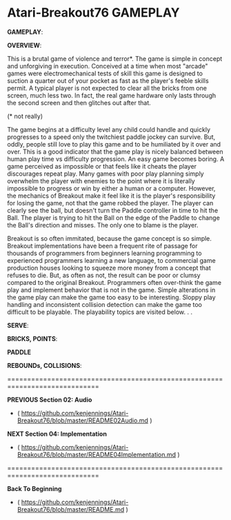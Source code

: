 # Atari-Breakout76 GAMEPLAY

**GAMEPLAY**:

**OVERVIEW**:

This is a brutal game of violence and terror*.  The game is simple in concept and unforgiving in execution.  Conceived at a time when most "arcade" games were electromechanical tests of skill this game is designed to suction a quarter out of your pocket as fast as the player's feeble skills permit.  A typical player is not expected to clear all the bricks from one screen, much less two. In fact, the real game hardware only lasts through the second screen and then glitches out after that.

(* not really)

The game begins at a difficulty level any child could handle and quickly progresses to a speed only the twitchiest paddle jockey can survive.  But, oddly, people still love to play this game and to be humiliated by it over and over.  This is a good indicator that the game play is nicely balanced between human play time vs difficulty progression.  An easy game becomes boring.  A game perceived as impossible or that feels like it cheats the player discourages repeat play.  Many games with poor play planning simply overwhelm the player with enemies to the point where it is literally impossible to progress or win by either a human or a computer.  However, the mechanics of Breakout make it feel like it is the player's responsibility for losing the game, not that the game robbed the player.  The player can clearly see the ball, but doesn't turn the Paddle controller in time to hit the Ball.  The player is trying to hit the Ball on the edge of the Paddle to change the Ball's direction and misses.  The only one to blame is the player.

Breakout is so often immitated, because the game concept is so simple.  Breakout implementations have been a frequent rite of passage for thousands of programmers from beginners learning programming to experienced programmers learning a new language, to commercial game production houses looking to squeeze more money from a concept that refuses to die.  But, as often as not, the result can be poor or clumsy compared to the original Breakout.  Programmers often over-think the game play and implement behavior that is not in the game.  Simple alterations in the game play can make the game too easy to be interesting.  Sloppy play handling and inconsistent collision detection can make the game too difficult to be playable.  The playability topics are visited below. . .  




**SERVE**:


**BRICKS, POINTS**:


**PADDLE**


**REBOUNDs, COLLISIONS**:

=============================================================================

**PREVIOUS Section 02: Audio**
- ( https://github.com/kenjennings/Atari-Breakout76/blob/master/README02Audio.md )

**NEXT Section 04: Implementation**
- ( https://github.com/kenjennings/Atari-Breakout76/blob/master/README04Implementation.md )

=============================================================================

**Back To Beginning**
- ( https://github.com/kenjennings/Atari-Breakout76/blob/master/README.md )
